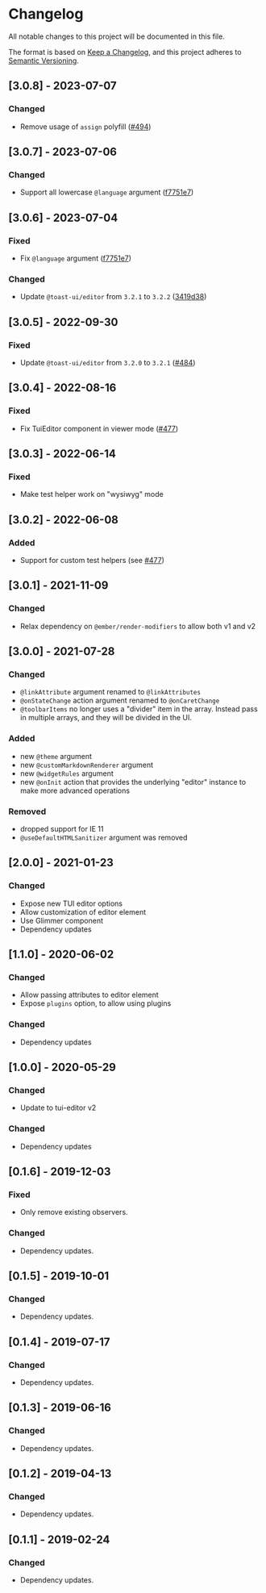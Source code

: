 # Changelog

All notable changes to this project will be documented in this file.

The format is based on [Keep a Changelog](https://keepachangelog.com/en/1.0.0/),
and this project adheres to [Semantic Versioning](https://semver.org/spec/v2.0.0.html).

## [3.0.8] - 2023-07-07

### Changed

- Remove usage of `assign` polyfill ([#494](https://github.com/evocount/ember-tui-editor/pull/494))

## [3.0.7] - 2023-07-06

### Changed

- Support all lowercase `@language` argument ([f7751e7](https://github.com/evocount/ember-tui-editor/commit/f7751e7cc10f42656a32755ec35366214648c221))

## [3.0.6] - 2023-07-04

### Fixed

- Fix `@language` argument ([f7751e7](https://github.com/evocount/ember-tui-editor/commit/f7751e7cc10f42656a32755ec35366214648c221))

### Changed

- Update `@toast-ui/editor` from `3.2.1` to `3.2.2`  ([3419d38](https://github.com/evocount/ember-tui-editor/commit/3419d387fa6fa04839fdd24b418d3252e2701afa))

## [3.0.5] - 2022-09-30

### Fixed

- Update `@toast-ui/editor` from `3.2.0` to `3.2.1`  ([#484](https://github.com/evocount/ember-tui-editor/pull/484))

## [3.0.4] - 2022-08-16

### Fixed

- Fix TuiEditor component in viewer mode ([#477](https://github.com/evocount/ember-tui-editor/pull/482))

## [3.0.3] - 2022-06-14

### Fixed

- Make test helper work on "wysiwyg" mode

## [3.0.2] - 2022-06-08

### Added

- Support for custom test helpers (see [#477](https://github.com/evocount/ember-tui-editor/issues/477#issuecomment-1149366887))

## [3.0.1] - 2021-11-09

### Changed

- Relax dependency on `@ember/render-modifiers` to allow both v1 and v2

## [3.0.0] - 2021-07-28

### Changed

- `@linkAttribute` argument renamed to `@linkAttributes`
- `@onStateChange` action argument renamed to `@onCaretChange`
- `@toolbarItems` no longer uses a "divider" item in the array. Instead pass in multiple arrays, and they will be divided in the UI.

### Added

- new `@theme` argument
- new `@customMarkdownRenderer` argument
- new `@widgetRules` argument
- new `@onInit` action that provides the underlying "editor" instance to make more advanced operations

### Removed

- dropped support for IE 11
- `@useDefaultHTMLSanitizer` argument was removed

## [2.0.0] - 2021-01-23

### Changed

- Expose new TUI editor options
- Allow customization of editor element
- Use Glimmer component
- Dependency updates

## [1.1.0] - 2020-06-02

### Changed

- Allow passing attributes to editor element
- Expose `plugins` option, to allow using plugins

### Changed

- Dependency updates

## [1.0.0] - 2020-05-29

### Changed

- Update to tui-editor v2

### Changed

- Dependency updates

## [0.1.6] - 2019-12-03

### Fixed

- Only remove existing observers.

### Changed

- Dependency updates.

## [0.1.5] - 2019-10-01

### Changed

- Dependency updates.

## [0.1.4] - 2019-07-17

### Changed

- Dependency updates.

## [0.1.3] - 2019-06-16

### Changed

- Dependency updates.

## [0.1.2] - 2019-04-13

### Changed

- Dependency updates.

## [0.1.1] - 2019-02-24

### Changed

- Dependency updates.
